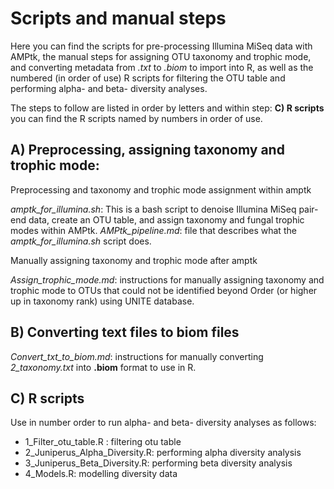 # Scripts and manual steps  

Here you can find the scripts for pre-processing Illumina MiSeq data with AMPtk, the manual steps for assigning OTU taxonomy and trophic mode, and converting metadata from *.txt* to *.biom* to import into R, as well as the numbered (in order of use) R scripts for filtering the OTU table and performing alpha- and beta- diversity analyses. 

The steps to follow are listed in order by letters and within step: **C) R scripts** you can find the R scripts named by numbers in order of use.  

## A) Preprocessing, assigning taxonomy and trophic mode:

Preprocessing and taxonomy and trophic mode assignment within amptk

*amptk_for_illumina.sh*: This is a bash script to denoise Illumina MiSeq pair-end data, create an OTU table, and assign taxonomy and fungal trophic modes within AMPtk. *AMPtk_pipeline.md*: file that describes what the *amptk_for_illumina.sh* script does. 

Manually assigning taxonomy and trophic mode after amptk 

*Assign_trophic_mode.md*: instructions for manually assigning taxonomy and trophic mode to OTUs that could not be identified beyond Order 
  (or higher up in taxonomy rank) using UNITE database.
  
## B) Converting text files to biom files 

*Convert_txt_to_biom.md*: instructions for manually converting *2_taxonomy.txt* into **.biom** format to use in R. 

## C) R scripts 
Use in number order to run alpha- and beta- diversity analyses as follows:
  * 1_Filter_otu_table.R : filtering otu table
  * 2_Juniperus_Alpha_Diversity.R: performing alpha diversity analysis
  * 3_Juniperus_Beta_Diversity.R: performing beta diversity analysis
  * 4_Models.R: modelling diversity data 
  
 
  
  



  

